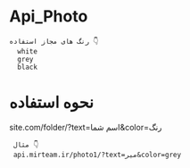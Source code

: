 # Api_Photo
    رنگ های مجاز استفاده 👇
      white
      grey
      black
# نحوه استفاده
site.com/folder/?text=اسم شما&color=رنگ

     مثال 👇
     api.mirteam.ir/photo1/?text=میر&color=grey

